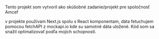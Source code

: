 Tento projekt som vytvoril ako skúšobné zadanie/projekt pre spoločnosť Amcef

v projekte používam Next.js spolu s React komponentam, dáta fetuchujem pomocou fetchAPI z mockapi.io kde su samotné dáta uložené. Kód som sa snažil optimalizovať podľa mojich schopností.
